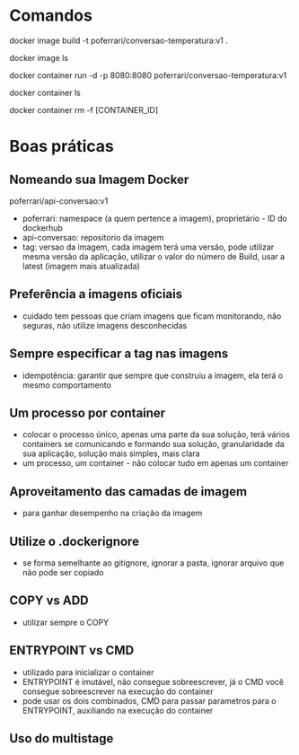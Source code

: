 # Comandos

docker image build -t poferrari/conversao-temperatura:v1 .

docker image ls

docker container run -d -p 8080:8080 poferrari/conversao-temperatura:v1

docker container ls

docker container rm -f [CONTAINER_ID]

# Boas práticas

## Nomeando sua Imagem Docker
poferrari/api-conversao:v1
* poferrari: namespace (a quem pertence a imagem), proprietário - ID do dockerhub
* api-conversao: repositorio da imagem
* tag: versao da imagem, cada imagem terá uma versão, pode utilizar mesma versão da aplicação, utilizar o valor do número de Build, usar a latest (imagem mais atualizada)

## Preferência a imagens oficiais
* cuidado tem pessoas que criam imagens que ficam monitorando, não seguras, não utilize imagens desconhecidas

## Sempre especificar a tag nas imagens
* idempotência: garantir que sempre que construiu a imagem, ela terá o mesmo comportamento

## Um processo por container
* colocar o processo único, apenas uma parte da sua solução, terá vários containers se comunicando e formando sua solução, granularidade da sua aplicação, solução mais simples, mais clara
* um processo, um container - não colocar tudo em apenas um container

## Aproveitamento das camadas de imagem
* para ganhar desempenho na criação da imagem

## Utilize o .dockerignore
* se forma semelhante ao gitignore, ignorar a pasta, ignorar arquivo que não pode ser copiado

## COPY vs ADD
* utilizar sempre o COPY

## ENTRYPOINT vs CMD
* utilizado para inicializar o container
* ENTRYPOINT é imutável, não consegue sobreescrever, já o CMD você consegue sobreescrever na execução do container
* pode usar os dois combinados, CMD para passar parametros para o ENTRYPOINT, auxiliando na execução do container

## Uso do multistage